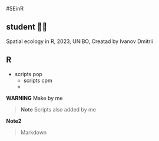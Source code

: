 #SEinR
## student 👨‍🎓
Spatial ecology in R, 2023, UNIBO, Creatad by Ivanov Dmitrii 
## R
+ scripts pop
  + scripts cpm
  + 
**WARNING**
Make by me


> **Note**
> Scripts also added by me

**Note2**
> Markdown

